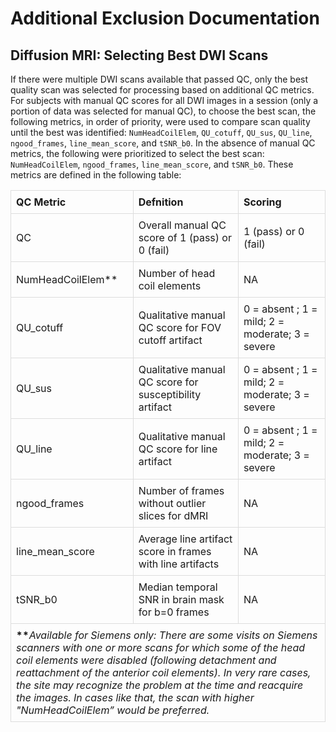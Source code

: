 # Additional Exclusion Documentation


## Diffusion MRI: Selecting Best DWI Scans
If there were multiple DWI scans available that passed QC, only the best quality scan was selected for processing based on additional QC metrics. For subjects with manual QC scores for all DWI images in a session (only a portion of data was selected for manual QC), to choose the best scan, the following metrics, in order of priority, were used to compare scan quality until the best was identified: `NumHeadCoilElem`, `QU_cotuff`, `QU_sus`, `QU_line`, `ngood_frames`, `line_mean_score`, and `tSNR_b0`. In the absence of manual QC metrics, the following were prioritized to select the best scan: `NumHeadCoilElem`, `ngood_frames`, `line_mean_score`, and `tSNR_b0`. These metrics are defined in the following table:

<table style="width: 100%; border-collapse: collapse; table-layout: fixed;">
<tfoot><tr><td style="border: 1px solid #ddd; padding: 8px; word-wrap: break-word; white-space: normal;" colspan="3"><b>**</b><i>Available for Siemens only: There are some visits on Siemens scanners with one or more scans for which some of the head coil elements were disabled (following detachment and reattachment of the anterior coil elements). In very rare cases, the site may recognize the problem at the time and reacquire the images. In cases like that, the scan with higher "NumHeadCoilElem” would be preferred.</i></td></tr></tfoot>
  <thead>
    <tr>
      <th style="border: 1px solid #ddd; padding: 8px; text-align: left;">QC Metric</th>
      <th style="border: 1px solid #ddd; padding: 8px; text-align: left;">Defnition</th>  
      <th style="border: 1px solid #ddd; padding: 8px; text-align: left;">Scoring</th>   
    </tr>
  </thead>
<tbody>
	<tr>
		<td style="border: 1px solid #ddd; padding: 8px; word-wrap: break-word; white-space: normal;">QC</td>
		<td style="border: 1px solid #ddd; padding: 8px; word-wrap: break-word; white-space: normal;">Overall manual QC score of 1 (pass) or 0 (fail)</td>
    <td style="border: 1px solid #ddd; padding: 8px; word-wrap: break-word; white-space: normal;">1 (pass) or 0 (fail)</td>
	</tr>
  <tr>
		<td style="border: 1px solid #ddd; padding: 8px; word-wrap: break-word; white-space: normal;">NumHeadCoilElem**</td>
		<td style="border: 1px solid #ddd; padding: 8px; word-wrap: break-word; white-space: normal;">Number of head coil elements</td>
    <td style="border: 1px solid #ddd; padding: 8px; word-wrap: break-word; white-space: normal;">NA</td>
	</tr>  
	<tr>
		<td style="border: 1px solid #ddd; padding: 8px; word-wrap: break-word; white-space: normal;">QU_cotuff</td>
		<td style="border: 1px solid #ddd; padding: 8px; word-wrap: break-word; white-space: normal;">Qualitative manual QC score for FOV cutoff artifact</td>
    <td style="border: 1px solid #ddd; padding: 8px; word-wrap: break-word; white-space: normal;">0 = absent ; 1 = mild; 2 = moderate; 3 = severe </td>
	</tr>  
  <tr>
		<td style="border: 1px solid #ddd; padding: 8px; word-wrap: break-word; white-space: normal;">QU_sus</td>
		<td style="border: 1px solid #ddd; padding: 8px; word-wrap: break-word; white-space: normal;">Qualitative manual QC score for susceptibility artifact</td>
    <td style="border: 1px solid #ddd; padding: 8px; word-wrap: break-word; white-space: normal;">0 = absent ; 1 = mild; 2 = moderate; 3 = severe </td>
	</tr>  
  <tr>
		<td style="border: 1px solid #ddd; padding: 8px; word-wrap: break-word; white-space: normal;">QU_line</td>
		<td style="border: 1px solid #ddd; padding: 8px; word-wrap: break-word; white-space: normal;">Qualitative manual QC score for line artifact</td>
    <td style="border: 1px solid #ddd; padding: 8px; word-wrap: break-word; white-space: normal;">0 = absent ; 1 = mild; 2 = moderate; 3 = severe </td>
	</tr>  
  <tr>
		<td style="border: 1px solid #ddd; padding: 8px; word-wrap: break-word; white-space: normal;">ngood_frames</td>
		<td style="border: 1px solid #ddd; padding: 8px; word-wrap: break-word; white-space: normal;">Number of frames without outlier slices for dMRI</td>
    <td style="border: 1px solid #ddd; padding: 8px; word-wrap: break-word; white-space: normal;">NA</td>
	</tr>  
  <tr>
		<td style="border: 1px solid #ddd; padding: 8px; word-wrap: break-word; white-space: normal;">line_mean_score</td>
		<td style="border: 1px solid #ddd; padding: 8px; word-wrap: break-word; white-space: normal;">Average line artifact score in frames with line artifacts</td>
    <td style="border: 1px solid #ddd; padding: 8px; word-wrap: break-word; white-space: normal;">NA</td>
	</tr>  
  <tr>
		<td style="border: 1px solid #ddd; padding: 8px; word-wrap: break-word; white-space: normal;">tSNR_b0</td>
		<td style="border: 1px solid #ddd; padding: 8px; word-wrap: break-word; white-space: normal;">Median temporal SNR in brain mask for b=0 frames</td>
    <td style="border: 1px solid #ddd; padding: 8px; word-wrap: break-word; white-space: normal;">NA</td>
	</tr>  
</tbody>
</table>
